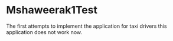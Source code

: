 # Mshaweerak1Test

The first attempts to implement the application for taxi drivers this application does not work now.
